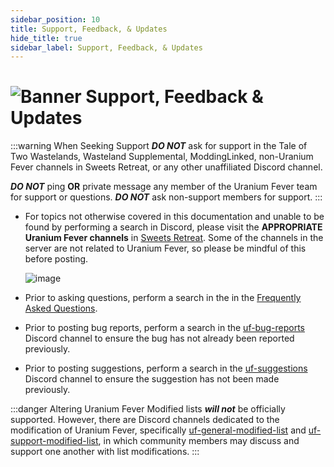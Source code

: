 ```yaml
---
sidebar_position: 10
title: Support, Feedback, & Updates
hide_title: true
sidebar_label: Support, Feedback, & Updates
---
```


# ![Banner Support, Feedback & Updates](https://github.com/user-attachments/assets/5e5b2ad8-8efa-4950-baa4-d315a3f252cf)

:::warning When Seeking Support
***DO NOT*** ask for support in the Tale of Two Wastelands, Wasteland Supplemental, ModdingLinked, non-Uranium Fever channels in Sweets Retreat, or any other unaffiliated Discord channel.

***DO NOT*** ping **OR** private message any member of the Uranium Fever team for support or questions. ***DO NOT*** ask non-support members for support.
:::

- For topics not otherwise covered in this documentation and unable to be found by performing a search in Discord, please visit the **APPROPRIATE** **Uranium Fever channels** in [Sweets Retreat](https://discord.gg/Uu6gZZSaeA). Some of the channels in the server are not related to Uranium Fever, so please be mindful of this before posting.

  ![image](https://github.com/user-attachments/assets/bcb70754-f74e-4dc2-8d84-f785f0b77f96)

- Prior to asking questions, perform a search in the in the [Frequently Asked Questions](https://uraniumfever.net/docs/main/faq).
- Prior to posting bug reports, perform a search in the [uf-bug-reports](https://discord.gg/Uu6gZZSaeA) Discord channel to ensure the bug has not already been reported previously.
- Prior to posting suggestions, perform a search in the [uf-suggestions](https://discord.gg/Uu6gZZSaeA) Discord channel to ensure the suggestion has not been made previously.

:::danger Altering Uranium Fever
Modified lists ***will not*** be officially supported. However, there are Discord channels dedicated to the modification of Uranium Fever, specifically [uf-general-modified-list](https://discord.gg/WswmBGXQZt) and [uf-support-modified-list](https://discord.gg/WswmBGXQZt), in which community members may discuss and support one another with list modifications.
:::

